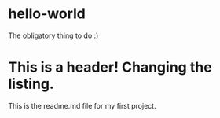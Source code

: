 # hello-world
The obligatory thing to do :)

# This is a header! Changing the listing.

This is the readme.md file for my first project.
